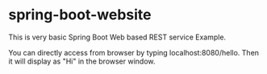 # spring-boot-website

This is very basic Spring Boot Web based REST service Example.

You can directly access from browser by typing localhost:8080/hello.
Then it will display as "Hi" in the browser window.
